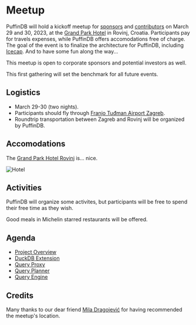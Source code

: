 # Meetup

PuffinDB will hold a kickoff meetup for [sponsors](../SPONSORS.md) and [contributors](../CONTRIBUTORS.md) on March 29 and 30, 2023, at the [Grand Park Hotel](https://www.maistra.com/properties/grand-park-hotel-rovinj/#/) in Rovinj, Croatia. Participants pay for travels expenses, while PuffinDB offers accomodations free of charge. The goal of the event is to finalize the architecture for PuffinDB, including [Icecap](../docs/Icecap.md). And to have some fun along the way...

This meetup is open to corporate sponsors and potential investors as well.

This first gathering will set the benchmark for all future events.

## Logistics
- March 29-30 (two nights).
- Participants should fly through [Franjo Tuđman Airport Zagreb](https://www.zagreb-airport.hr/en).
- Roundtrip transportation between Zagreb and Rovinj will be organized by PuffinDB.

## Accomodations
The [Grand Park Hotel Rovinj](https://www.maistra.com/properties/grand-park-hotel-rovinj/#/) is... nice.

![Hotel](https://user-images.githubusercontent.com/1074452/216159090-525d221e-838c-4746-a311-99c71b4a828d.jpeg)

## Activities
PuffinDB will organize some activites, but participants will be free to spend their free time as they wish.

Good meals in Michelin starred restaurants will be offered.

## Agenda
- [Project Overview](../README.md)
- [DuckDB Extension](../docs/Extension.md)
- [Query Proxy](../docs/Query%20Proxy.md)
- [Query Planner](../docs/Query%20Planner.md)
- [Query Engine](../docs/Query%20engine.md)

## Credits
Many thanks to our dear friend [Mila Dragojević](https://new.sewanee.edu/programs-of-study/politics/faculty-staff/mila-dragojevic/) for having recommended the meetup's location.
